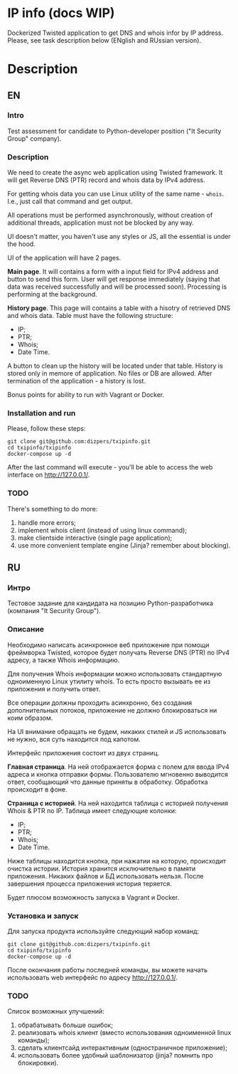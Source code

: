 # IP info (docs WIP)

Dockerized Twisted application to get DNS and whois infor by IP address. Please, see task description below (ENglish
and RUssian version).

# Description

## EN

### Intro

Test assessment for candidate to Python-developer position ("It Security Group" company).

### Description

We need to create the async web application using Twisted framework. It will get Reverse DNS (PTR) record and whois data
by IPv4 address.

For getting whois data you can use Linux utility of the same name - `whois`. I.e., just call that command and get output.

All operations must be performed asynchronously, without creation of additional threads, application must not be blocked
by any way.

UI doesn't matter, you haven't use any styles or JS, all the essential is under the hood.

UI of the application will have 2 pages.

**Main page**. It will contains a form with a input field for IPv4 address and button to send this form. User will get
response immediately (saying that data was received successfully and will be processed soon). Processing is performing
at the background.

**History page**. This page will contains a table with a hisotry of retrieved DNS and whois data. Table must have the
following structure:

* IP;
* PTR;
* Whois;
* Date Time.

A button to clean up the history will be located under that table. History is stored only in memore of application. No
files or DB are allowed. After termination of the application - a history is lost.

Bonus points for ability to run with Vagrant or Docker.

### Installation and run

Please, follow these steps:

```
git clone git@github.com:dizpers/txipinfo.git
cd txipinfo/txipinfo
docker-compose up -d
```

After the last command will execute - you'll be able to access the web interface on http://127.0.0.1/.

### TODO

There's something to do more:

1. handle more errors;
2. implement whois client (instead of using linux command);
3. make clientside interactive (single page application);
4. use more convenient template engine (Jinja? remember about blocking). 

## RU

### Интро

Тестовое задание для кандидата на позицию Python-разработчика (компания "It Security Group").

### Описание

Необходимо написать асинхронное веб приложение при помощи фреймворка Twisted, которое будет получать Reverse DNS (PTR) 
по IPv4 адресу, а также Whois информацию.

Для получения Whois информации можно использовать стандартную одноименную Linux утилиту whois. То есть просто вызывать 
ее из приложения и получить ответ.

Все операции должны проходить асинхронно, без создания дополнительных потоков, приложение не должно блокироваться ни 
коим образом.

На UI внимание обращать не будем, никаких стилей и JS использовать не нужно, вся суть находится под капотом.

Интерфейс приложения состоит из двух страниц.

**Главная страница**. На ней отображается форма с полем для ввода IPv4 адреса и кнопка отправки формы. Пользователю 
мгновенно выводится ответ, сообщающий что данные приняты в обработку. Обработка происходит в фоне.

**Страница с историей**. На ней находится таблица с историей получения Whois & PTR по IP. Таблица имеет следующие
колонки:

* IP;
* PTR;
* Whois;
* Date Time.

Ниже таблицы находится кнопка, при нажатии на которую, происходит очистка истории. История хранится исключительно в
памяти приложения. Никаких файлов и БД использовать нельзя. После завершения процесса приложения история теряется.

Будет плюсом возможность запуска в Vagrant и Docker.

### Установка и запуск

Для запуска продукта используйте следующий набор команд:

```
git clone git@github.com:dizpers/txipinfo.git
cd txipinfo/txipinfo
docker-compose up -d
```

После окончания работы последней команды, вы можете начать использовать web интерфейс по адресу http://127.0.0.1/.

### TODO

Список возможных улучшений:

1. обрабатывать больше ошибок;
2. реализовать whois клиент (вместо использования одноименной linux команды);
3. сделать клиентсайд интерактивным (одностраничное приложение);
4. использовать более удобный шаблонизатор (jinja? помнить про блокировки).
